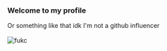 ### Welcome to my profile
Or something like that idk I'm not a github influencer\
\
![fukc](https://c.tenor.com/bHoBdlvSB8YAAAAC/cope-cat.gif)

<!--
**Gyarik/Gyarik** is a ✨ _special_ ✨ repository because its `README.md` (this file) appears on your GitHub profile.

Here are some ideas to get you started:

- 🔭 I’m currently working on ...
- 🌱 I’m currently learning ...
- 👯 I’m looking to collaborate on ...
- 🤔 I’m looking for help with ...
- 💬 Ask me about ...
- 📫 How to reach me: ...
- 😄 Pronouns: ...
- ⚡ Fun fact: ...
-->
